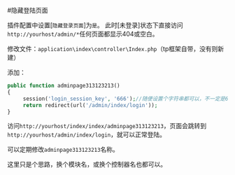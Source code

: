 #隐藏登陆页面

插件配置中设置[`隐藏登录页面`]为`是`。
此时[未登录]状态下直接访问`http://yourhost/admin/*`任何页面都显示404或空白。

修改文件：`application\index\controller\Index.php`（tp框架自带，没有则新建）

添加：

```php
public function adminpage313123213()
{
     session('login_session_key', '666');//随便设置个字符串都可以，不一定是666
     return redirect(url('/admin/index/login'));
}
```

访问`http://yourhost/index/index/adminpage313123213`，页面会跳转到`http://yourhost/admin/index/login`，就可以正常登陆。

可以定期修改`adminpage313123213`名称。

这里只是个思路，换个模块名，或换个控制器名也都可以。
